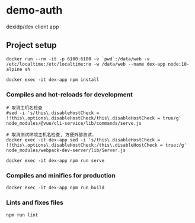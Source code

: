 # demo-auth
dexidp/dex client app

## Project setup
```
docker run --rm -it -p 6100:6100 -v `pwd`:/data/web -v /etc/localtime:/etc/localtime:ro -w /data/web --name dex-app node:10-alpine sh

docker exec -it dex-app npm install
```

### Compiles and hot-reloads for development
```
# 取消主机名检查
#sed -i 's/this\.disableHostCheck = !!this\.options\.disableHostCheck/this\.disableHostCheck = true/g' node_modules/@vue/cli-service/lib/commands/serve.js

# 取消测试环境主机名检查, 方便外部测试.
docker exec -it dex-app sed -i 's/this\.disableHostCheck = !!this\.options\.disableHostCheck;/this\.disableHostCheck = true;/g' node_modules/webpack-dev-server/lib/Server.js

docker exec -it dex-app npm run serve
```

### Compiles and minifies for production
```
docker exec -it dex-app npm run build
```

### Lints and fixes files
```
npm run lint
```
